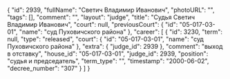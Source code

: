 {
    "id": 2939,
    "fullName": "Светич Владимир Иванович",
    "photoURL": "",
    "tags": [],
    "comment": "",
    "layout": "judge",
    "title": "Судья Светич Владимир Иванович",
    "court": null,
    "previousCourt": {
        "id": "05-017-03-01",
        "name": "суд Пуховичского района"
    },
    "career": [
        {
            "id": 3230,
            "term": null,
            "type": "released",
            "court": {
                "id": "05-017-03-01",
                "name": "суд Пуховичского района"
            },
            "extra": {
                "judge_id": 2939
            },
            "comment": "выход в отставку",
            "house_id": "05-017-03-01",
            "judge_id": 2939,
            "position": "судья и председатель",
            "term_type": "",
            "timestamp": "2000-06-02",
            "decree_number": "307"
        }
    ]
}